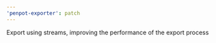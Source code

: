 ```yaml
---
'penpot-exporter': patch
---
```


Export using streams, improving the performance of the export process

